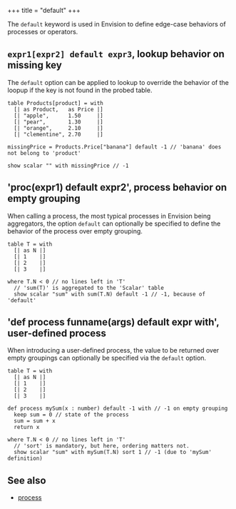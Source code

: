 +++
title = "default"
+++

The `default` keyword is used in Envision to define edge-case behaviors of processes or operators.

## `expr1[expr2] default expr3`, lookup behavior on missing key

The `default` option can be applied to lookup to override the behavior of the loopup if the key is not found in the probed table.

```envision
table Products[product] = with
  [| as Product,   as Price |]
  [| "apple",      1.50     |]
  [| "pear",       1.30     |]
  [| "orange",     2.10     |]
  [| "clementine", 2.70     |]
 
missingPrice = Products.Price["banana"] default -1 // 'banana' does not belong to 'product'

show scalar "" with missingPrice // -1
```

## 'proc(expr1) default expr2', process behavior on empty grouping

When calling a process, the most typical processes in Envision being aggregators, the option `default` can optionally be specified to define the behavior of the process over empty grouping.

```envision
table T = with
  [| as N |]
  [| 1    |]
  [| 2    |]
  [| 3    |]

where T.N < 0 // no lines left in 'T'
  // 'sum(T)' is aggregated to the 'Scalar' table
  show scalar "sum" with sum(T.N) default -1 // -1, because of 'default'
```

## 'def process funname(args) default expr with', user-defined process

When introducing a user-defined process, the value to be returned over empty groupings can optionally be specified via the `default` option.

```envision
table T = with
  [| as N |]
  [| 1    |]
  [| 2    |]
  [| 3    |]

def process mySum(x : number) default -1 with // -1 on empty grouping
  keep sum = 0 // state of the process
  sum = sum + x
  return x

where T.N < 0 // no lines left in 'T'
  // 'sort' is mandatory, but here, ordering matters not.
  show scalar "sum" with mySum(T.N) sort 1 // -1 (due to 'mySum' definition)
```

## See also

* [process](../../pqr/process/)
